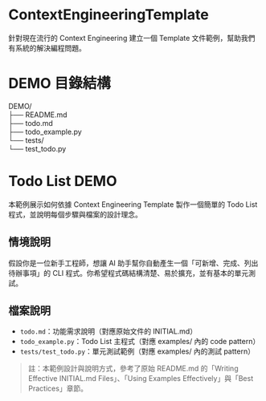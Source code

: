 # ContextEngineeringTemplate

針對現在流行的 Context Engineering 建立一個 Template 文件範例，幫助我們有系統的解決編程問題。  

# DEMO 目錄結構

DEMO/  
├── README.md  
├── todo.md  
├── todo_example.py  
└── tests/  
    └── test_todo.py  

# Todo List DEMO

本範例展示如何依據 Context Engineering Template 製作一個簡單的 Todo List 程式，並說明每個步驟與檔案的設計理念。  

## 情境說明

假設你是一位新手工程師，想讓 AI 助手幫你自動產生一個「可新增、完成、列出待辦事項」的 CLI 程式。你希望程式碼結構清楚、易於擴充，並有基本的單元測試。  

## 檔案說明

- `todo.md`：功能需求說明（對應原始文件的 INITIAL.md）
- `todo_example.py`：Todo List 主程式（對應 examples/ 內的 code pattern）  
- `tests/test_todo.py`：單元測試範例（對應 examples/ 內的測試 pattern）  

> 註：本範例設計與說明方式，參考了原始 README.md 的「Writing Effective INITIAL.md Files」、「Using Examples Effectively」與「Best Practices」章節。  

